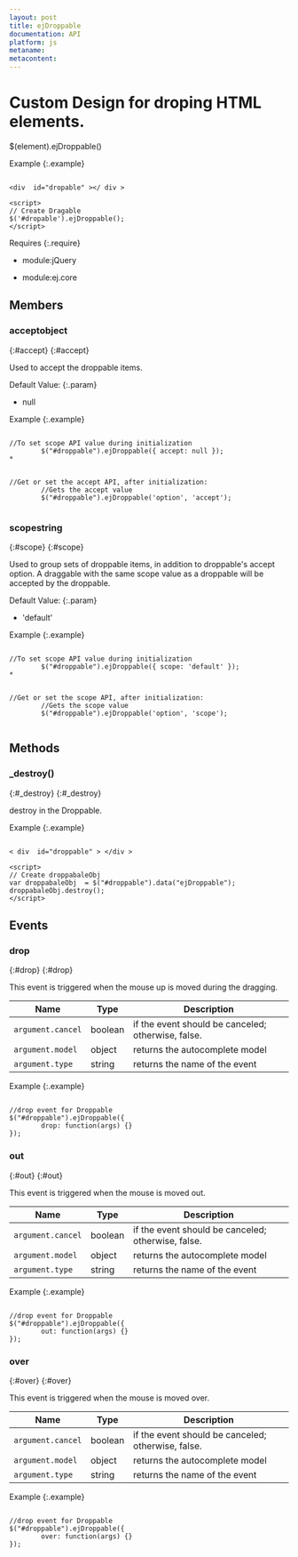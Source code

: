 ```yaml
---
layout: post
title: ejDroppable
documentation: API
platform: js
metaname: 
metacontent: 
---
```


# Custom Design for droping HTML elements.










$(element).ejDroppable<span class="signature">()</span>











Example
{:.example}

<pre class="prettyprint">
<code> 
&lt;div  id="dropable" &gt;&lt;/ div &gt; 
 
&lt;script&gt;
// Create Dragable
$('#dropable').ejDroppable();   
&lt;/script&gt;</code>
</pre>






Requires
{:.require}




* module:jQuery


* module:ej.core




## Members








### accept<span class="type-signature type object">object</span>
{:#accept}
{:#accept}








Used to accept the droppable items.




Default Value:
{:.param}






* null








Example
{:.example}

<pre class="prettyprint">
<code> 
//To set scope API value during initialization  
        $("#droppable").ejDroppable({ accept: null });                          * </code>
</pre>
<pre class="prettyprint">
<code> 
//Get or set the accept API, after initialization:
        //Gets the accept value  
        $("#droppable").ejDroppable('option', 'accept');
                    </code>
</pre>






### scope<span class="type-signature type string">string</span>
{:#scope}
{:#scope}








Used to group sets of droppable items, in addition to droppable's accept option. A draggable with the same scope value as a droppable will be accepted by the droppable.




Default Value:
{:.param}






* 'default'








Example
{:.example}

<pre class="prettyprint">
<code> 
//To set scope API value during initialization  
        $("#droppable").ejDroppable({ scope: 'default' });                              * </code>
</pre>
<pre class="prettyprint">
<code> 
//Get or set the scope API, after initialization:
        //Gets the scope value  
        $("#droppable").ejDroppable('option', 'scope');
                     </code>
</pre>




## Methods








### _destroy<span class="signature">()</span>
{:#_destroy}
{:#_destroy}








destroy in the Droppable.





Example
{:.example}

<pre class="prettyprint">
<code> 
&lt; div  id="droppable" &gt; &lt;/div &gt; 
 
&lt;script&gt;
// Create droppabaleObj
var droppabaleObj  = $("#droppable").data("ejDroppable");
droppabaleObj.destroy(); 
&lt;/script&gt;</code>
</pre>




## Events








### drop
{:#drop}
{:#drop}








This event is triggered when the mouse up is moved during the dragging.

<table class="params">
<thead>
<tr>
<th>Name</th>
<th>Type</th>
<th class="last">Description</th>
</tr>
</thead>
<tbody>
<tr>
<td class="name"><code>argument.cancel</code></td>
<td class="type"><span class="param-type">boolean</span></td>
<td class="description last">if the event should be canceled; otherwise, false.</td>
</tr>
<tr>
<td class="name"><code>argument.model</code></td>
<td class="type"><span class="param-type">object</span></td>
<td class="description last">returns the autocomplete model</td>
</tr>
<tr>
<td class="name"><code>argument.type</code></td>
<td class="type"><span class="param-type">string</span></td>
<td class="description last">returns the name of the event</td>
</tr>
</tbody>
</table>




Example
{:.example}

<pre class="prettyprint">
<code> 
//drop event for Droppable
$("#droppable").ejDroppable({ 
        drop: function(args) {}
});      </code>
</pre>






### out
{:#out}
{:#out}








This event is triggered when the mouse is moved out.

<table class="params">
<thead>
<tr>
<th>Name</th>
<th>Type</th>
<th class="last">Description</th>
</tr>
</thead>
<tbody>
<tr>
<td class="name"><code>argument.cancel</code></td>
<td class="type"><span class="param-type">boolean</span></td>
<td class="description last">if the event should be canceled; otherwise, false.</td>
</tr>
<tr>
<td class="name"><code>argument.model</code></td>
<td class="type"><span class="param-type">object</span></td>
<td class="description last">returns the autocomplete model</td>
</tr>
<tr>
<td class="name"><code>argument.type</code></td>
<td class="type"><span class="param-type">string</span></td>
<td class="description last">returns the name of the event</td>
</tr>
</tbody>
</table>




Example
{:.example}

<pre class="prettyprint">
<code> 
//drop event for Droppable
$("#droppable").ejDroppable({ 
        out: function(args) {}
});      </code>
</pre>






### over
{:#over}
{:#over}








This event is triggered when the mouse is moved over.

<table class="params">
<thead>
<tr>
<th>Name</th>
<th>Type</th>
<th class="last">Description</th>
</tr>
</thead>
<tbody>
<tr>
<td class="name"><code>argument.cancel</code></td>
<td class="type"><span class="param-type">boolean</span></td>
<td class="description last">if the event should be canceled; otherwise, false.</td>
</tr>
<tr>
<td class="name"><code>argument.model</code></td>
<td class="type"><span class="param-type">object</span></td>
<td class="description last">returns the autocomplete model</td>
</tr>
<tr>
<td class="name"><code>argument.type</code></td>
<td class="type"><span class="param-type">string</span></td>
<td class="description last">returns the name of the event</td>
</tr>
</tbody>
</table>




Example
{:.example}

<pre class="prettyprint">
<code> 
//drop event for Droppable
$("#droppable").ejDroppable({ 
        over: function(args) {}
});      </code>
</pre>



